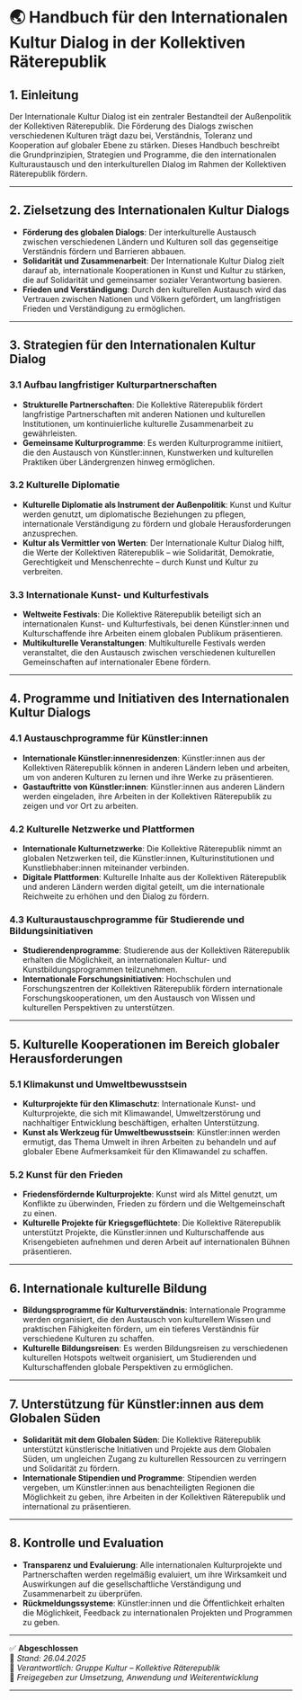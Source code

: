 # 🌏 Handbuch für den Internationalen Kultur Dialog in der Kollektiven Räterepublik

## 1. Einleitung

Der Internationale Kultur Dialog ist ein zentraler Bestandteil der Außenpolitik der Kollektiven Räterepublik. Die Förderung des Dialogs zwischen verschiedenen Kulturen trägt dazu bei, Verständnis, Toleranz und Kooperation auf globaler Ebene zu stärken. Dieses Handbuch beschreibt die Grundprinzipien, Strategien und Programme, die den internationalen Kulturaustausch und den interkulturellen Dialog im Rahmen der Kollektiven Räterepublik fördern.

---

## 2. Zielsetzung des Internationalen Kultur Dialogs

- **Förderung des globalen Dialogs**: Der interkulturelle Austausch zwischen verschiedenen Ländern und Kulturen soll das gegenseitige Verständnis fördern und Barrieren abbauen.
- **Solidarität und Zusammenarbeit**: Der Internationale Kultur Dialog zielt darauf ab, internationale Kooperationen in Kunst und Kultur zu stärken, die auf Solidarität und gemeinsamer sozialer Verantwortung basieren.
- **Frieden und Verständigung**: Durch den kulturellen Austausch wird das Vertrauen zwischen Nationen und Völkern gefördert, um langfristigen Frieden und Verständigung zu ermöglichen.

---

## 3. Strategien für den Internationalen Kultur Dialog

### 3.1 Aufbau langfristiger Kulturpartnerschaften

- **Strukturelle Partnerschaften**: Die Kollektive Räterepublik fördert langfristige Partnerschaften mit anderen Nationen und kulturellen Institutionen, um kontinuierliche kulturelle Zusammenarbeit zu gewährleisten.
- **Gemeinsame Kulturprogramme**: Es werden Kulturprogramme initiiert, die den Austausch von Künstler:innen, Kunstwerken und kulturellen Praktiken über Ländergrenzen hinweg ermöglichen.

### 3.2 Kulturelle Diplomatie

- **Kulturelle Diplomatie als Instrument der Außenpolitik**: Kunst und Kultur werden genutzt, um diplomatische Beziehungen zu pflegen, internationale Verständigung zu fördern und globale Herausforderungen anzusprechen.
- **Kultur als Vermittler von Werten**: Der Internationale Kultur Dialog hilft, die Werte der Kollektiven Räterepublik – wie Solidarität, Demokratie, Gerechtigkeit und Menschenrechte – durch Kunst und Kultur zu verbreiten.

### 3.3 Internationale Kunst- und Kulturfestivals

- **Weltweite Festivals**: Die Kollektive Räterepublik beteiligt sich an internationalen Kunst- und Kulturfestivals, bei denen Künstler:innen und Kulturschaffende ihre Arbeiten einem globalen Publikum präsentieren.
- **Multikulturelle Veranstaltungen**: Multikulturelle Festivals werden veranstaltet, die den Austausch zwischen verschiedenen kulturellen Gemeinschaften auf internationaler Ebene fördern.

---

## 4. Programme und Initiativen des Internationalen Kultur Dialogs

### 4.1 Austauschprogramme für Künstler:innen

- **Internationale Künstler:innenresidenzen**: Künstler:innen aus der Kollektiven Räterepublik können in anderen Ländern leben und arbeiten, um von anderen Kulturen zu lernen und ihre Werke zu präsentieren.
- **Gastauftritte von Künstler:innen**: Künstler:innen aus anderen Ländern werden eingeladen, ihre Arbeiten in der Kollektiven Räterepublik zu zeigen und vor Ort zu arbeiten.

### 4.2 Kulturelle Netzwerke und Plattformen

- **Internationale Kulturnetzwerke**: Die Kollektive Räterepublik nimmt an globalen Netzwerken teil, die Künstler:innen, Kulturinstitutionen und Kunstliebhaber:innen miteinander verbinden.
- **Digitale Plattformen**: Kulturelle Inhalte aus der Kollektiven Räterepublik und anderen Ländern werden digital geteilt, um die internationale Reichweite zu erhöhen und den Dialog zu fördern.

### 4.3 Kulturaustauschprogramme für Studierende und Bildungsinitiativen

- **Studierendenprogramme**: Studierende aus der Kollektiven Räterepublik erhalten die Möglichkeit, an internationalen Kultur- und Kunstbildungsprogrammen teilzunehmen.
- **Internationale Forschungsinitiativen**: Hochschulen und Forschungszentren der Kollektiven Räterepublik fördern internationale Forschungskooperationen, um den Austausch von Wissen und kulturellen Perspektiven zu unterstützen.

---

## 5. Kulturelle Kooperationen im Bereich globaler Herausforderungen

### 5.1 Klimakunst und Umweltbewusstsein

- **Kulturprojekte für den Klimaschutz**: Internationale Kunst- und Kulturprojekte, die sich mit Klimawandel, Umweltzerstörung und nachhaltiger Entwicklung beschäftigen, erhalten Unterstützung.
- **Kunst als Werkzeug für Umweltbewusstsein**: Künstler:innen werden ermutigt, das Thema Umwelt in ihren Arbeiten zu behandeln und auf globaler Ebene Aufmerksamkeit für den Klimawandel zu schaffen.

### 5.2 Kunst für den Frieden

- **Friedensfördernde Kulturprojekte**: Kunst wird als Mittel genutzt, um Konflikte zu überwinden, Frieden zu fördern und die Weltgemeinschaft zu einen.
- **Kulturelle Projekte für Kriegsgeflüchtete**: Die Kollektive Räterepublik unterstützt Projekte, die Künstler:innen und Kulturschaffende aus Krisengebieten aufnehmen und deren Arbeit auf internationalen Bühnen präsentieren.

---

## 6. Internationale kulturelle Bildung

- **Bildungsprogramme für Kulturverständnis**: Internationale Programme werden organisiert, die den Austausch von kulturellem Wissen und praktischen Fähigkeiten fördern, um ein tieferes Verständnis für verschiedene Kulturen zu schaffen.
- **Kulturelle Bildungsreisen**: Es werden Bildungsreisen zu verschiedenen kulturellen Hotspots weltweit organisiert, um Studierenden und Kulturschaffenden globale Perspektiven zu ermöglichen.

---

## 7. Unterstützung für Künstler:innen aus dem Globalen Süden

- **Solidarität mit dem Globalen Süden**: Die Kollektive Räterepublik unterstützt künstlerische Initiativen und Projekte aus dem Globalen Süden, um ungleichen Zugang zu kulturellen Ressourcen zu verringern und Solidarität zu fördern.
- **Internationale Stipendien und Programme**: Stipendien werden vergeben, um Künstler:innen aus benachteiligten Regionen die Möglichkeit zu geben, ihre Arbeiten in der Kollektiven Räterepublik und international zu präsentieren.

---

## 8. Kontrolle und Evaluation

- **Transparenz und Evaluierung**: Alle internationalen Kulturprojekte und Partnerschaften werden regelmäßig evaluiert, um ihre Wirksamkeit und Auswirkungen auf die gesellschaftliche Verständigung und Zusammenarbeit zu überprüfen.
- **Rückmeldungssysteme**: Künstler:innen und die Öffentlichkeit erhalten die Möglichkeit, Feedback zu internationalen Projekten und Programmen zu geben.

---

✅ **Abgeschlossen**  
📅 *Stand: 26.04.2025*  
🏩 *Verantwortlich: Gruppe Kultur – Kollektive Räterepublik*  
🔐 *Freigegeben zur Umsetzung, Anwendung und Weiterentwicklung*

---

